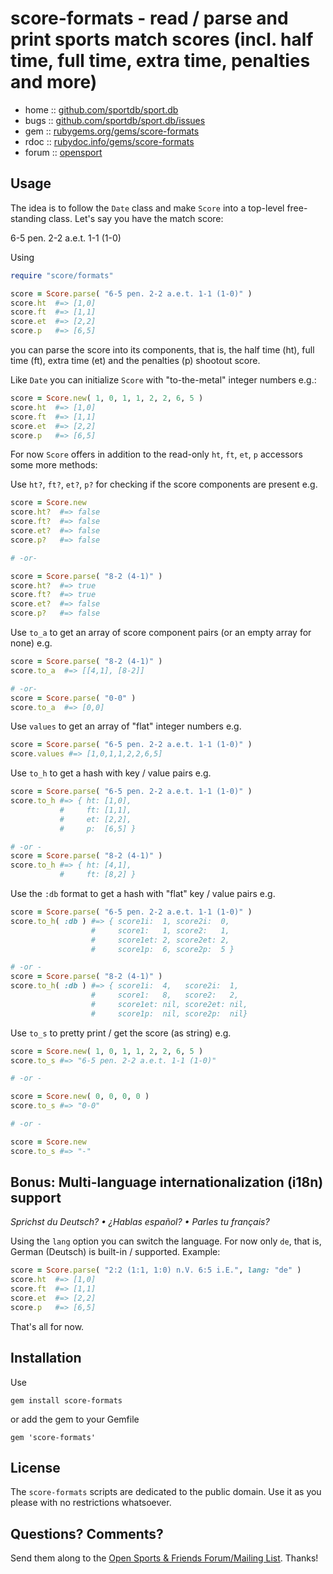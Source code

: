 #  score-formats - read / parse and print sports match scores (incl. half time, full time, extra time, penalties and more)


* home  :: [github.com/sportdb/sport.db](https://github.com/sportdb/sport.db)
* bugs  :: [github.com/sportdb/sport.db/issues](https://github.com/sportdb/sport.db/issues)
* gem   :: [rubygems.org/gems/score-formats](https://rubygems.org/gems/score-formats)
* rdoc  :: [rubydoc.info/gems/score-formats](http://rubydoc.info/gems/score-formats)
* forum :: [opensport](http://groups.google.com/group/opensport)



## Usage


The idea is to follow the `Date` class and make `Score`
into a top-level free-standing class. Let's say you have the match score:

6-5 pen. 2-2 a.e.t. 1-1 (1-0)

Using

``` ruby
require "score/formats"

score = Score.parse( "6-5 pen. 2-2 a.e.t. 1-1 (1-0)" )
score.ht  #=> [1,0]
score.ft  #=> [1,1]
score.et  #=> [2,2]
score.p   #=> [6,5]
```

you can parse the score into its components, that is, the
half time (ht), full time (ft), extra time (et)
and the penalties (p) shootout score.

Like `Date` you can initialize `Score` with "to-the-metal"
integer numbers e.g.:

``` ruby
score = Score.new( 1, 0, 1, 1, 2, 2, 6, 5 )
score.ht  #=> [1,0]
score.ft  #=> [1,1]
score.et  #=> [2,2]
score.p   #=> [6,5]
```

For now `Score` offers in addition to the read-only `ht`, `ft`, `et`, `p`  accessors some more methods:


Use `ht?`, `ft?`, `et?`, `p?` for checking if the score components are present e.g.

``` ruby
score = Score.new
score.ht?  #=> false
score.ft?  #=> false
score.et?  #=> false
score.p?   #=> false

# -or-

score = Score.parse( "8-2 (4-1)" )
score.ht?  #=> true
score.ft?  #=> true
score.et?  #=> false
score.p?   #=> false
```

Use `to_a` to get an array of score component pairs (or an empty array for none) e.g.

``` ruby
score = Score.parse( "8-2 (4-1)" )
score.to_a  #=> [[4,1], [8-2]]

# -or-
score = Score.parse( "0-0" )
score.to_a  #=> [0,0]
```

Use `values` to get an array of "flat" integer numbers e.g.

``` ruby
score = Score.parse( "6-5 pen. 2-2 a.e.t. 1-1 (1-0)" )
score.values #=> [1,0,1,1,2,2,6,5]
```

Use `to_h` to get a hash with key / value pairs e.g.

``` ruby
score = Score.parse( "6-5 pen. 2-2 a.e.t. 1-1 (1-0)" )
score.to_h #=> { ht: [1,0],
           #     ft: [1,1],
           #     et: [2,2],
           #     p:  [6,5] }

# -or -
score = Score.parse( "8-2 (4-1)" )
score.to_h #=> { ht: [4,1],
           #     ft: [8,2] }
```

Use the `:db` format to get a hash with "flat" key / value pairs e.g.

``` ruby
score = Score.parse( "6-5 pen. 2-2 a.e.t. 1-1 (1-0)" )
score.to_h( :db ) #=> { score1i:  1, score2i:  0,
                  #     score1:   1, score2:   1,
                  #     score1et: 2, score2et: 2,
                  #     score1p:  6, score2p:  5 }

# -or -
score = Score.parse( "8-2 (4-1)" )
score.to_h( :db ) #=> { score1i:  4,   score2i:  1,
                  #     score1:   8,   score2:   2,
                  #     score1et: nil, score2et: nil,
                  #     score1p:  nil, score2p:  nil}
```

Use `to_s` to pretty print / get the score (as string) e.g.

``` ruby
score = Score.new( 1, 0, 1, 1, 2, 2, 6, 5 )
score.to_s #=> "6-5 pen. 2-2 a.e.t. 1-1 (1-0)"

# -or -

score = Score.new( 0, 0, 0, 0 )
score.to_s #=> "0-0"

# -or -

score = Score.new
score.to_s #=> "-"
```



## Bonus: Multi-language internationalization (i18n) support

_Sprichst du Deutsch? • ¿Hablas español? • Parles tu français?_

Using the `lang` option you can switch the language.
For now only `de`, that is, German (Deutsch) is built-in / supported.
Example:

``` ruby
score = Score.parse( "2:2 (1:1, 1:0) n.V. 6:5 i.E.", lang: "de" )
score.ht  #=> [1,0]
score.ft  #=> [1,1]
score.et  #=> [2,2]
score.p   #=> [6,5]
```

That's all for now.




## Installation

Use

    gem install score-formats

or add the gem to your Gemfile

    gem 'score-formats'



## License

The `score-formats` scripts are dedicated to the public domain.
Use it as you please with no restrictions whatsoever.


## Questions? Comments?

Send them along to the
[Open Sports & Friends Forum/Mailing List](http://groups.google.com/group/opensport).
Thanks!
